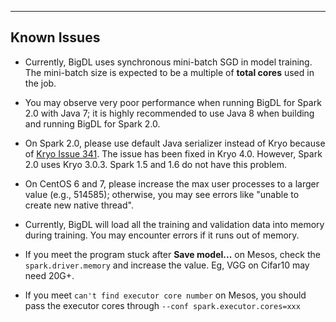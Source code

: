---
## Known Issues

* Currently, BigDL uses synchronous mini-batch SGD in model training. The mini-batch size is expected to be a multiple of **total cores** used in the job.

* You may observe very poor performance when running BigDL for Spark 2.0 with Java 7; it is highly recommended to use Java 8 when building and running BigDL for Spark 2.0.

* On Spark 2.0, please use default Java serializer instead of Kryo because of [Kryo Issue 341](https://github.com/EsotericSoftware/kryo/issues/341). The issue has been fixed in Kryo 4.0. However, Spark 2.0 uses Kryo 3.0.3. Spark 1.5 and 1.6 do not have this problem.

* On CentOS 6 and 7, please increase the max user processes to a larger value (e.g., 514585); otherwise, you may see errors like "unable to create new native thread".

* Currently, BigDL will load all the training and validation data into memory during training. You may encounter errors if it runs out of memory.

* If you meet the program stuck after **Save model...** on Mesos, check the `spark.driver.memory` and increase the value. Eg, VGG on Cifar10 may need 20G+.

* If you meet `can't find executor core number` on Mesos, you should pass the executor cores through `--conf spark.executor.cores=xxx`